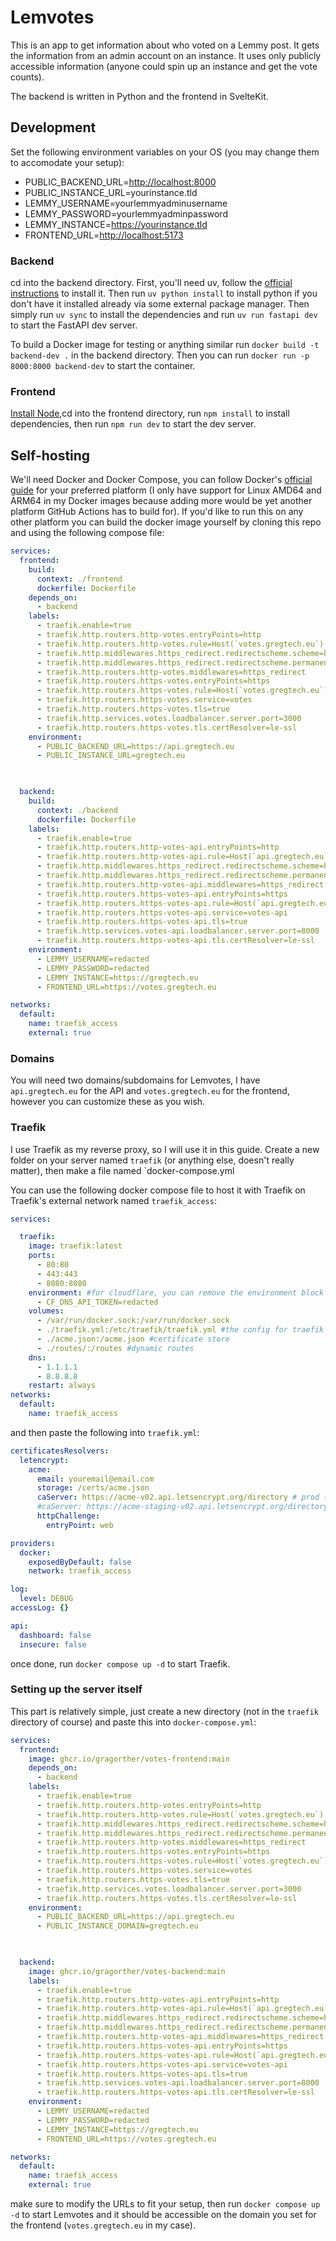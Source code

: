 # Lemvotes

This is an app to get information about who voted on a Lemmy post. It gets the information from an admin account on an instance. It uses only publicly accessible information (anyone could spin up an instance and get the vote counts).

The backend is written in Python and the frontend in SvelteKit.

## Development

Set the following environment variables on your OS (you may change them to accomodate your setup):

- PUBLIC_BACKEND_URL=<http://localhost:8000>
- PUBLIC_INSTANCE_URL=yourinstance.tld
- LEMMY_USERNAME=yourlemmyadminusername
- LEMMY_PASSWORD=yourlemmyadminpassword
- LEMMY_INSTANCE=<https://yourinstance.tld>
- FRONTEND_URL=<http://localhost:5173>

### Backend

cd into the backend directory. First, you'll need uv, follow the [official instructions](https://docs.astral.sh/uv/getting-started/installation/) to install it. Then run `uv python install` to install python if you don't have it installed already via some external package manager. Then simply run `uv sync` to install the dependencies and run `uv run fastapi dev` to start the FastAPI dev server.

To build a Docker image for testing or anything similar run `docker build -t backend-dev .` in the backend directory. Then you can run `docker run -p 8000:8000 backend-dev` to start the container.

### Frontend

[Install Node](https://nodejs.org/en/download),cd into the frontend directory, run `npm install` to install dependencies, then run `npm run dev` to start the dev server.

## Self-hosting

We'll need Docker and Docker Compose, you can follow Docker's [official guide](https://docs.docker.com/engine/install/) for your preferred platform (I only have support for Linux AMD64 and ARM64 in my Docker images because adding more would be yet another platform GitHub Actions has to build for). If you'd like to run this on any other platform you can build the docker image yourself by cloning this repo and using the following compose file:

```yaml
services:
  frontend:
    build:
      context: ./frontend
      dockerfile: Dockerfile
    depends_on:
      - backend
    labels:
      - traefik.enable=true
      - traefik.http.routers.http-votes.entryPoints=http
      - traefik.http.routers.http-votes.rule=Host(`votes.gregtech.eu`)
      - traefik.http.middlewares.https_redirect.redirectscheme.scheme=https
      - traefik.http.middlewares.https_redirect.redirectscheme.permanent=true
      - traefik.http.routers.http-votes.middlewares=https_redirect
      - traefik.http.routers.https-votes.entryPoints=https
      - traefik.http.routers.https-votes.rule=Host(`votes.gregtech.eu`)
      - traefik.http.routers.https-votes.service=votes
      - traefik.http.routers.https-votes.tls=true
      - traefik.http.services.votes.loadbalancer.server.port=3000
      - traefik.http.routers.https-votes.tls.certResolver=le-ssl
    environment:
      - PUBLIC_BACKEND_URL=https://api.gregtech.eu
      - PUBLIC_INSTANCE_URL=gregtech.eu

        

  backend:
    build:
      context: ./backend
      dockerfile: Dockerfile
    labels:
      - traefik.enable=true
      - traefik.http.routers.http-votes-api.entryPoints=http
      - traefik.http.routers.http-votes-api.rule=Host(`api.gregtech.eu`)
      - traefik.http.middlewares.https_redirect.redirectscheme.scheme=https
      - traefik.http.middlewares.https_redirect.redirectscheme.permanent=true
      - traefik.http.routers.http-votes-api.middlewares=https_redirect
      - traefik.http.routers.https-votes-api.entryPoints=https
      - traefik.http.routers.https-votes-api.rule=Host(`api.gregtech.eu`)
      - traefik.http.routers.https-votes-api.service=votes-api
      - traefik.http.routers.https-votes-api.tls=true
      - traefik.http.services.votes-api.loadbalancer.server.port=8000
      - traefik.http.routers.https-votes-api.tls.certResolver=le-ssl
    environment:
      - LEMMY_USERNAME=redacted
      - LEMMY_PASSWORD=redacted
      - LEMMY_INSTANCE=https://gregtech.eu
      - FRONTEND_URL=https://votes.gregtech.eu

networks:
  default:
    name: traefik_access
    external: true
```

### Domains

You will need two domains/subdomains for Lemvotes, I have `api.gregtech.eu` for the API and `votes.gregtech.eu` for the frontend, however you can customize these as you wish.

### Traefik

I use Traefik as my reverse proxy, so I will use it in this guide. Create a new folder on your server named `traefik` (or anything else, doesn't really matter), then make a file named `docker-compose.yml

You can use the following docker compose file to host it with Traefik on Traefik's external network named `traefik_access`:

```yaml
services:

  traefik:
    image: traefik:latest
    ports:
      - 80:80
      - 443:443
      - 8080:8080
    environment: #for cloudflare, you can remove the environment block if you don't use cloudflare
      - CF_DNS_API_TOKEN=redacted
    volumes:
      - /var/run/docker.sock:/var/run/docker.sock
      - ./traefik.yml:/etc/traefik/traefik.yml #the config for traefik
      - ./acme.json:/acme.json #certificate store
      - ./routes/:/routes #dynamic routes
    dns:
      - 1.1.1.1
      - 8.8.8.8
    restart: always
networks:
  default:
    name: traefik_access
```

and then paste the following into `traefik.yml`:

```yaml
certificatesResolvers:
  letencrypt:
    acme:
      email: youremail@email.com
      storage: /certs/acme.json
      caServer: https://acme-v02.api.letsencrypt.org/directory # prod (default)
      #caServer: https://acme-staging-v02.api.letsencrypt.org/directory # staging
      httpChallenge:
        entryPoint: web

providers:
  docker:
    exposedByDefault: false
    network: traefik_access

log:
  level: DEBUG
accessLog: {}

api:
  dashboard: false
  insecure: false

```

once done, run `docker compose up -d` to start Traefik.

### Setting up the server itself

This part is relatively simple, just create a new directory (not in the `traefik` directory of course) and paste this into `docker-compose.yml`:

```yaml
services:
  frontend:
    image: ghcr.io/gragorther/votes-frontend:main
    depends_on:
      - backend
    labels:
      - traefik.enable=true
      - traefik.http.routers.http-votes.entryPoints=http
      - traefik.http.routers.http-votes.rule=Host(`votes.gregtech.eu`)
      - traefik.http.middlewares.https_redirect.redirectscheme.scheme=https
      - traefik.http.middlewares.https_redirect.redirectscheme.permanent=true
      - traefik.http.routers.http-votes.middlewares=https_redirect
      - traefik.http.routers.https-votes.entryPoints=https
      - traefik.http.routers.https-votes.rule=Host(`votes.gregtech.eu`)
      - traefik.http.routers.https-votes.service=votes
      - traefik.http.routers.https-votes.tls=true
      - traefik.http.services.votes.loadbalancer.server.port=3000
      - traefik.http.routers.https-votes.tls.certResolver=le-ssl
    environment:
      - PUBLIC_BACKEND_URL=https://api.gregtech.eu
      - PUBLIC_INSTANCE_DOMAIN=gregtech.eu

        

  backend:
    image: ghcr.io/gragorther/votes-backend:main
    labels:
      - traefik.enable=true
      - traefik.http.routers.http-votes-api.entryPoints=http
      - traefik.http.routers.http-votes-api.rule=Host(`api.gregtech.eu`)
      - traefik.http.middlewares.https_redirect.redirectscheme.scheme=https
      - traefik.http.middlewares.https_redirect.redirectscheme.permanent=true
      - traefik.http.routers.http-votes-api.middlewares=https_redirect
      - traefik.http.routers.https-votes-api.entryPoints=https
      - traefik.http.routers.https-votes-api.rule=Host(`api.gregtech.eu`)
      - traefik.http.routers.https-votes-api.service=votes-api
      - traefik.http.routers.https-votes-api.tls=true
      - traefik.http.services.votes-api.loadbalancer.server.port=8000
      - traefik.http.routers.https-votes-api.tls.certResolver=le-ssl
    environment:
      - LEMMY_USERNAME=redacted
      - LEMMY_PASSWORD=redacted
      - LEMMY_INSTANCE=https://gregtech.eu
      - FRONTEND_URL=https://votes.gregtech.eu

networks:
  default:
    name: traefik_access
    external: true
```

make sure to modify the URLs to fit your setup, then run `docker compose up -d` to start Lemvotes and it should be accessible on the domain you set for the frontend (`votes.gregtech.eu` in my case).
